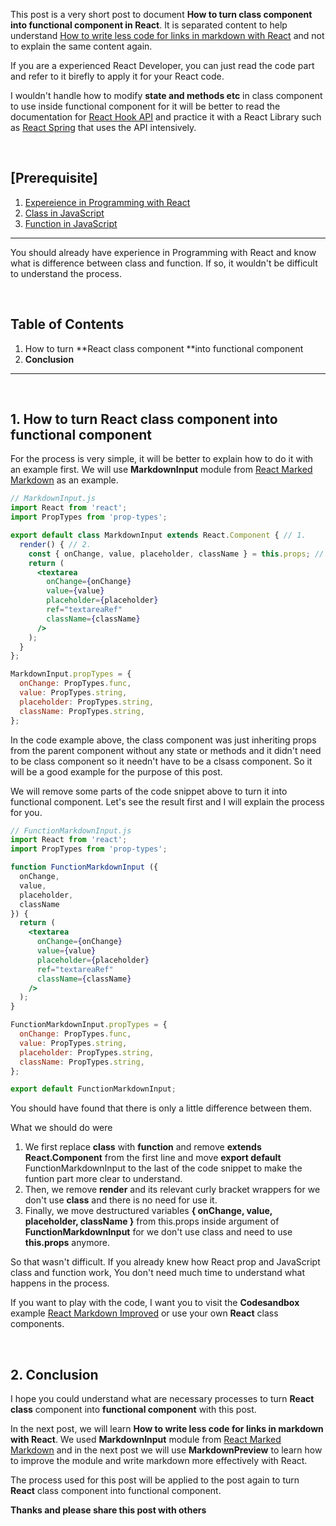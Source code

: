 <!-- Type this first -->

<!-- Title - How to turn React class component into functional component  -->
<!-- Subtitle - Learn how to make functional component from class component in React -->
<!-- Image - https://www.steadylearner.com/static/images/brand/React.png-->
<!-- Description - React Image from its official website -->

<!-- Link here -->

[Steadylearner]: https://www.steadylearner.com
[Steadylearner Github Repository]: https://github.com/steadylearner/Steadylearner
[React Official Website]: https://reactjs.org/
[React Hook API]: https://reactjs.org/docs/hooks-intro.html
[React Spring]: https://react-spring.surge.sh/
[Github Repository for React Marked Markdown]: https://github.com/vincent-p/react-marked-markdown#readme
[React Markdown Improved]: https://codesandbox.io/s/wz9pp1xpn8

<!-- Post for this series -->

[How to turn class React component into functional component]: https://www.steadylearner.com/blog/read/How-to-turn-React-class-component-into-functional-component

[How to write less code for links in markdown with React]: https://www.steadylearner.com/blog/read/How-to-write-less-code-for-links-in-markdown-with-React

<!-- -->

This post is a very short post to document **How to turn class component into functional component in React**. It is separated content to help understand [How to write less code for links in markdown with React][How to write less code for links in markdown with React] and not to explain the same content again.

If you are a experienced React Developer, you can just read the code part and refer to it birefly to apply it for your React code.

I wouldn't handle how to modify **state and methods etc** in class component to use inside functional component for it will be better to read the documentation for [React Hook API][React Hook API] and practice it with a React Library such as [React Spring] that uses the API intensively.

<br />

<h2 class="red-white">[Prerequisite]</h2>

1. [Expereience in Programming with React][React Official Website]
2. [Class in JavaScript](https://www.digitalocean.com/community/tutorials/understanding-classes-in-javascript) 
3. [Function in JavaScript](https://developer.mozilla.org/en-US/docs/Web/JavaScript/Reference/Functions)

---

You should already have experience in Programming with React and know what is difference between class and function. If so, it wouldn't be difficult to understand the process.

<br />

<h2 class="blue">Table of Contents</h2>

1. How to turn **React class component **into functional component
2. **Conclusion**

---

<br />

## 1. How to turn React class component into functional component

For the process is very simple, it will be better to explain how to do it with an example first. We will use **MarkdownInput** module from [React Marked Markdown][Github Repository for React Marked Markdown] as an example.



```jsx
// MarkdownInput.js 
import React from 'react';
import PropTypes from 'prop-types';

export default class MarkdownInput extends React.Component { // 1.
  render() { // 2.
    const { onChange, value, placeholder, className } = this.props; // 3.
    return (
      <textarea
        onChange={onChange}
        value={value}
        placeholder={placeholder}
        ref="textareaRef"
        className={className}
      />
    );
  }
};

MarkdownInput.propTypes = {
  onChange: PropTypes.func,
  value: PropTypes.string,
  placeholder: PropTypes.string,
  className: PropTypes.string,
};
```

In the code example above, the class component was just inheriting props from the parent component without any state or methods and it didn't need to be class component so it needn't have to be a clsass component. So it will be a good example for the purpose of this post.

We will remove some parts of the code snippet above to turn it into functional component. Let's see the result first and I will explain the process for you.


```jsx
// FunctionMarkdownInput.js
import React from 'react';
import PropTypes from 'prop-types';

function FunctionMarkdownInput ({ 
  onChange, 
  value, 
  placeholder, 
  className 
}) {
  return (
    <textarea
      onChange={onChange}
      value={value}
      placeholder={placeholder}
      ref="textareaRef"
      className={className}
    />
  );
}

FunctionMarkdownInput.propTypes = {
  onChange: PropTypes.func,
  value: PropTypes.string,
  placeholder: PropTypes.string,
  className: PropTypes.string,
};

export default FunctionMarkdownInput;
```

You should have found that there is only a little difference between them. 

What we should do were 

1. We first replace **class** with **function**  and remove **extends React.Component** from the first line and move **export default** FunctionMarkdownInput to the last of the code snippet to make the funtion part more clear to understand.
2. Then, we remove **render**  and its relevant curly bracket wrappers for we don't use **class** and there is no need for use it.
3. Finally, we move destructured variables **{ onChange, value, placeholder, className }** from this.props inside argument of **FunctionMarkdownInput** for we don't use class and need to use **this.props** anymore. 
 
So that wasn't difficult. If you already knew how React prop and JavaScript class and function work, You don't need much time to understand what happens in the process. 

If you want to play with the code, I want you to visit the **Codesandbox** example [React Markdown Improved][React Markdown Improved] or use your own **React** class components.

<br />

## 2. Conclusion

I hope you could understand what are necessary processes to turn **React class** component into **functional component** with this post.

In the next post, we will learn **How to write less code for links in markdown with React**. We used **MarkdownInput** module from [React Marked Markdown][Github Repository for React Marked Markdown] and in the next post we will use **MarkdownPreview** to learn how to improve the module and write markdown more effectively with React.

The process used for this post will be applied to the post again to turn **React** class component into functional component. 

**Thanks and please share this post with others**
